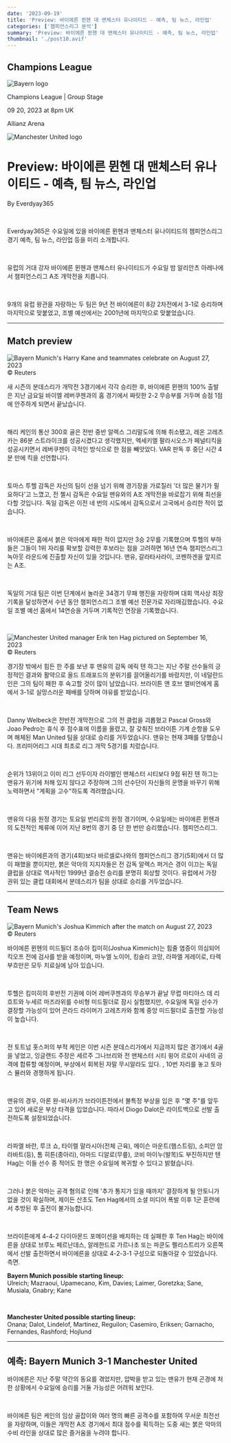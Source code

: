 ```yaml
---
date: '2023-09-19'
title: 'Preview: 바이에른 뮌헨 대 맨체스터 유나이티드 - 예측, 팀 뉴스, 라인업'
categories: ['챔피언스리그 분석']
summary: 'Preview: 바이에른 뮌헨 대 맨체스터 유나이티드 - 예측, 팀 뉴스, 라인업'
thumbnail: './post10.avif'
---
```


## Champions League

![Bayern logo](https://sm.imgix.net/19/06/baylog.png?w=60&h=60&auto=compress,format&fit=clip 'Bayern logo')

Champions League | Group Stage

09 20, 2023 at 8pm UK

Allianz Arena

![Manchester United logo](https://sm.imgix.net/19/06/manlog.png?w=60&h=60&auto=compress,format&fit=clip 'Manchester United logo')

# Preview: 바이에른 뮌헨 대 맨체스터 유나이티드 - 예측, 팀 뉴스, 라인업

By Everdyay365

<br />

Everdyay365은 수요일에 있을 바이에른 뮌헨과 맨체스터 유나이티드의 챔피언스리그 경기 예측, 팀 뉴스, 라인업 등을 미리 소개합니다.

<br />

유럽의 거대 강자 바이에른 뮌헨과 맨체스터 유나이티드가 수요일 밤 알리안츠 아레나에서 챔피언스리그 A조 개막전을 치릅니다.

<br />

9개의 유럽 왕관을 자랑하는 두 팀은 9년 전 바이에른이 8강 2차전에서 3-1로 승리하며 마지막으로 맞붙었고, 조별 예선에서는 2001년에 마지막으로 맞붙었습니다.

---

## Match preview

![Bayern Munich's Harry Kane and teammates celebrate on August 27, 2023](https://sm.imgix.net/23/35/bayern-munich.jpg?w=640&h=480&auto=compress,format&fit=clip "Bayern Munich's Harry Kane and teammates celebrate on August 27, 2023")<br />© Reuters

새 시즌의 분데스리가 개막전 3경기에서 각각 승리한 후, 바이에른 뮌헨의 100% 출발은 지난 금요일 바이엘 레버쿠젠과의 홈 경기에서 짜릿한 2-2 무승부를 거두며 승점 1점에 안주하게 되면서 끝났습니다.

<br />

해리 케인의 통산 300호 골은 전반 중반 알렉스 그리말도에 의해 취소됐고, 레온 고레츠카는 86분 스트라이크를 성공시켰다고 생각했지만, 엑세키엘 팔라시오스가 페널티킥을 성공시키면서 레버쿠젠이 극적인 방식으로 한 점을 빼앗았다. VAR 판독 후 중단 시간 4분 만에 킥을 선언합니다.

<br />

토마스 투헬 감독은 자신의 팀이 선을 넘기 위해 경기장을 가로질러 '더 많은 물기가 필요하다'고 느꼈고, 전 첼시 감독은 수요일 맨유와의 A조 개막전을 바로잡기 위해 최선을 다할 것입니다. 독일 감독은 이전 네 번의 시도에서 감독으로서 고국에서 승리한 적이 없습니다.

<br />

바이에른은 홈에서 붉은 악마에게 패한 적이 없지만 3승 2무를 기록했으며 투헬의 부하들은 그들이 1위 자리를 확보할 강력한 후보라는 점을 고려하면 16년 연속 챔피언스리그 녹아웃 라운드에 진출할 자신이 있을 것입니다. 맨유, 갈라타사라이, 코펜하겐을 앞지르는 A조.

<br />

독일의 거대 팀은 이번 단계에서 놀라운 34경기 무패 행진을 자랑하며 대회 역사상 최장 기록을 달성하면서 수년 동안 챔피언스리그 조별 예선 전문가로 자리매김했습니다. 수요일 조별 예선 홈에서 14연승을 거두며 기록적인 연장을 기록했습니다.

<br />

![Manchester United manager Erik ten Hag pictured on September 16, 2023](https://sm.imgix.net/23/38/erik-ten-hag.jpg?w=640&h=480&auto=compress,format&fit=clip 'Manchester United manager Erik ten Hag pictured on September 16, 2023')<br />© Reuters

경기장 밖에서 힘든 한 주를 보낸 후 맨유의 감독 에릭 텐 하그는 지난 주말 선수들의 긍정적인 결과와 활약으로 올드 트래포드의 분위기를 끌어올리기를 바랐지만, 이 네덜란드인은 그의 팀이 패한 후 숙고할 것이 많이 남았습니다. 브라이튼 앤 호브 앨비언에게 홈에서 3-1로 실망스러운 패배를 당하며 야유를 받았습니다.

<br />

Danny Welbeck은 전반전 개막전으로 그의 전 클럽을 괴롭혔고 Pascal Gross와 Joao Pedro는 휴식 후 점수표에 이름을 올렸고, 잘 갖춰진 브라이튼 기계 순항을 도우며 해체된 Man United 팀을 상대로 승리를 거두었습니다. 맨유는 현재 3패를 당했습니다. 프리미어리그 시대 최초로 리그 개막 5경기를 치렀습니다.

<br />

순위가 13위이고 이미 리그 선두이자 라이벌인 맨체스터 시티보다 9점 뒤진 텐 하그는 맨유가 위기에 처해 있지 않다고 주장하며 그의 선수단이 자신들의 운명을 바꾸기 위해 노력하면서 "계획을 고수"하도록 격려했습니다.

<br />

맨유의 다음 원정 경기는 토요일 번리로의 원정 경기이며, 수요일에는 바이에른 뮌헨과의 도전적인 체류에 이어 지난 8번의 경기 중 단 한 번만 승리했습니다. 챔피언스리그.

<br />

맨유는 바이에른과의 경기(4회)보다 바르셀로나와의 챔피언스리그 경기(5회)에서 더 많이 패했을 뿐이지만, 붉은 악마의 지지자들은 전 감독 알렉스 퍼거슨 경이 이끄는 독일 클럽을 상대로 역사적인 1999년 결승전 승리를 분명히 회상할 것이다. 유럽에서 가장 권위 있는 클럽 대회에서 분데스리가 팀을 상대로 승리를 거두었습니다.

---

## Team News

![Bayern Munich's Joshua Kimmich after the match on August 27, 2023](https://sm.imgix.net/23/37/joshua-kimmich.jpg?w=640&h=480&auto=compress,format&fit=clip "Bayern Munich's Joshua Kimmich after the match on August 27, 2023")<br />© Reuters

바이에른 뮌헨의 미드필더 조슈아 킴미히(Joshua Kimmich)는 힘줄 염증이 의심되어 킥오프 전에 검사를 받을 예정이며, 마누엘 노이어, 킹슬리 코망, 라파엘 게레이로, 타렉 부흐만은 모두 치료실에 남아 있습니다.

<br />

투헬은 킴미히의 후반전 기권에 이어 레버쿠젠과의 무승부가 끝날 무렵 마티아스 데 리흐트와 누세르 마즈라위를 수비형 미드필더로 잠시 실험했지만, 수요일에 독일 선수가 결장할 가능성이 있어 콘라드 라이머가 고레츠카와 함께 중앙 미드필더로 출전할 가능성이 높습니다.

<br />

전 토트넘 홋스퍼의 부적 케인은 이번 시즌 분데스리가에서 지금까지 많은 경기에서 4골을 넣었고, 잉글랜드 주장은 세르주 그나브리와 전 맨체스터 시티 윙어 르로이 사네의 공격에 합류할 예정이며, 부상에서 회복된 자말 무시알라도 있다. , 10번 자리를 놓고 토마스 뮬러와 경쟁하게 됩니다.

<br />

맨유의 경우, 아론 완-비사카가 브라이튼전에서 불특정 부상을 입은 후 "몇 주"를 앞두고 있어 새로운 부상 타격을 입었습니다. 따라서 Diogo Dalot은 라이트백으로 선발 출전하도록 설정되었습니다.

<br />

라파엘 바란, 루크 쇼, 타이렐 말라시아(전체 근육), 메이슨 마운트(햄스트링), 소피안 암라바트(등), 톰 히튼(종아리), 아마드 디알로(무릎), 코비 마이누(발목)도 부진하지만 텐 Hag는 이들 선수 중 적어도 한 명은 수요일에 복귀할 수 있다고 밝혔습니다.

<br />

그러나 붉은 악마는 공격 혐의로 인해 '추가 통지가 있을 때까지' 결장하게 될 안토니가 없을 것이 확실하며, 제이든 산초도 Ten Hag에서의 소셜 미디어 폭발 이후 1군 훈련에서 추방된 후 출전이 불가능합니다.

<br />

브라이튼에게 4-4-2 다이아몬드 포메이션을 배치하는 데 실패한 후 Ten Hag는 바이에른을 상대로 브루노 페르난데스, 알레한드로 가르나초 또는 파쿤도 펠리스트리가 오른쪽에서 선발 출전하면서 바이에른을 상대로 4-2-3-1 구성으로 되돌아갈 수 있었습니다. 측면.

**Bayern Munich possible starting lineup:**  
Ulreich; Mazraoui, Upamecano, Kim, Davies; Laimer, Goretzka; Sane, Musiala, Gnabry; Kane

<br />

**Manchester United possible starting lineup:**  
Onana; Dalot, Lindelof, Martinez, Reguilon; Casemiro, Eriksen; Garnacho, Fernandes, Rashford; Hojlund

---

## 예측: Bayern Munich 3-1 Manchester United

바이에른은 지난 주말 약간의 동요를 겪었지만, 압박을 받고 있는 맨유가 현재 곤경에 처한 상황에서 수요일에 승리를 거둘 가능성은 어려워 보인다.

<br />

바이에른 팀은 케인의 임상 골잡이와 여러 명의 빠른 공격수를 포함하여 무서운 최전선을 자랑하며, 이들은 개막전 A조 경기에서 최대 점수를 획득하는 도중 새는 붉은 악마의 수비 라인을 상대로 많은 즐거움을 누려야 합니다.

<br />
